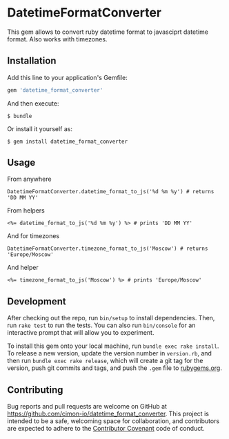 # DatetimeFormatConverter

This gem allows to convert ruby datetime format to javasciprt datetime format. Also works with timezones.

## Installation

Add this line to your application's Gemfile:

```ruby
gem 'datetime_format_converter'
```

And then execute:

    $ bundle

Or install it yourself as:

    $ gem install datetime_format_converter

## Usage

From anywhere

    DatetimeFormatConverter.datetime_format_to_js('%d %m %y') # returns 'DD MM YY'

From helpers

    <%= datetime_format_to_js('%d %m %y') %> # prints 'DD MM YY'

And for timezones

    DatetimeFormatConverter.timezone_format_to_js('Moscow') # returns 'Europe/Moscow'

And helper

    <%= timezone_format_to_js('Moscow') %> # prints 'Europe/Moscow'

## Development

After checking out the repo, run `bin/setup` to install dependencies. Then, run `rake test` to run the tests. You can also run `bin/console` for an interactive prompt that will allow you to experiment.

To install this gem onto your local machine, run `bundle exec rake install`. To release a new version, update the version number in `version.rb`, and then run `bundle exec rake release`, which will create a git tag for the version, push git commits and tags, and push the `.gem` file to [rubygems.org](https://rubygems.org).

## Contributing

Bug reports and pull requests are welcome on GitHub at https://github.com/cimon-io/datetime_format_converter. This project is intended to be a safe, welcoming space for collaboration, and contributors are expected to adhere to the [Contributor Covenant](http://contributor-covenant.org) code of conduct.
